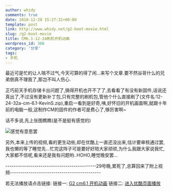 ```yaml
---
author: whidy
comments: true
date: 2010-12-28 15:27:31+00:00
template: post
link: http://www.whidy.net/g2-boot-movie.html
slug: /g2-boot-movie
title: CM6.1-12-24刷机开机动画
wordpress_id: 366
category: '分享'
tags:
- 手机
---
```


最近可是忙的让人喘不过气,今天可算的得了闲...来写个文章.要不然谷哥什么的兄弟倒真不理我了,那岂不叫人伤心.

正巧前天手机存储卡出问题了,搞得开机也开不了了,去看看了有没有新固件,话说还真出了,不过没有更新补丁包,只有完整的刷机包,管他个什么直接刷了(文件名:12-24-32a-cm-6.1-KevinS.zip),重启一看到是好奇,咦,好怀旧的开机画面啊,就跟十年前的电脑一般,这制作CM的固件的作者可是费心了,够厉害啊~

话不多说,先上张图瞧瞧(是不是挺有感觉的)

![感觉有意思罢](https://www.whidy.net/wp-content/uploads/2010/12/G2-275x500.jpg)

另外,本来上传的视频,看的更生动些,却在优酷上一直还没出来,估计要审核通过罢,我也懒的等了睡觉先...忙完这阵子可是要好好陪大家顽顽,为什么我跟大家说我忙,大家都不信呢,看来还是我有问题哟..HOHO,睡觉晚安罢...

--------------------------------------------29号晚,累死了,总算回来了附上视频--------------------------------------------
<!-- more -->


若无法播放请点击链接: 链接一: [G2 cm6.1 开机动画](http://player.youku.com/player.php/sid/XMjMyOTY0NTg4/v.swf) 链接二: [进入优酷页面播放](http://v.youku.com/v_show/id_XMjMyOTY0NTg4.html)
